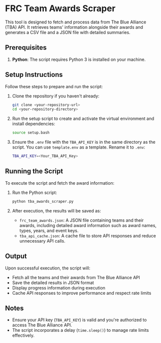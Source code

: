 # FRC Team Awards Scraper

This tool is designed to fetch and process data from The Blue Alliance (TBA) API. It retrieves teams' information alongside their awards and generates a CSV file and a JSON file with detailed summaries.

## Prerequisites

1. **Python**: The script requires Python 3 is installed on your machine.

## Setup Instructions

Follow these steps to prepare and run the script:

1. Clone the repository if you haven't already:
    ```bash
    git clone <your-repository-url>
    cd <your-repository-directory>
    ```

2. Run the setup script to create and activate the virtual environment and install dependencies:
    ```bash
    source setup.bash
    ```

3. Ensure the `.env` file with the `TBA_API_KEY` is in the same directory as the script.
You can use `template.env` as a template. Rename it to `.env`:
    ```bash
    TBA_API_KEY=<Your_TBA_API_Key>
    ```

## Running the Script

To execute the script and fetch the award information:

1. Run the Python script:
    ```bash
    python tba_awards_scraper.py
    ```

2. After execution, the results will be saved as:
	- `frc_team_awards.json`: A JSON file containing teams and their awards, including detailed award information such as award names, types, years, and event keys.
	- `tba_api_cache.json`: A cache file to store API responses and reduce unnecessary API calls.

## Output

Upon successful execution, the script will:
- Fetch all the teams and their awards from The Blue Alliance API
- Save the detailed results in JSON format
- Display progress information during execution
- Cache API responses to improve performance and respect rate limits

## Notes

- Ensure your API key (`TBA_API_KEY`) is valid and you're authorized to access The Blue Alliance API.
- The script incorporates a delay (`time.sleep()`) to manage rate limits effectively.